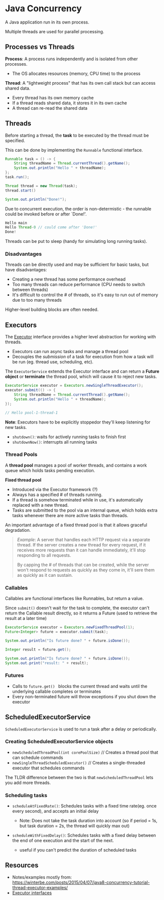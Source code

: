# Java Concurrency

A Java application run in its own process.

Multiple threads are used for parallel processing.

## Processes vs Threads

**Process**: A process runs independently and is isolated from other processes.
  - The OS allocates resources (memory, CPU time) to the process

**Thread**: A "lightweight process" that has its own call stack but can access shared data.
  - Every thread has its own memory cache
  - If a thread reads shared data, it stores it in its own cache
  - A thread can re-read the shared data

## Threads
Before starting a thread, the **task** to be executed by the thread must be specified.

This can be done by implementing the `Runnable` functional interface.
```java
Runnable task = () -> {
    String threadName = Thread.currentThread().getName();
    System.out.println("Hello " + threadName);
};
task.run();

Thread thread = new Thread(task);
thread.start()

System.out.println("Done!");
```
Due to concurrent execution, the order is non-determistic - the runnable could be invoked before or after `Done!'.
```java
Hello main
Hello Thread-0 // could come after 'Done!'
Done!
  ```

Threads can be put to sleep (handy for simulating long running tasks).

### Disadvantages

Threads can be directly used and may be sufficient for basic tasks, but have disadvantages:
- Creating a new thread has some performance overhead
- Too many threads can reduce performance (CPU needs to switch between threads)
- It's difficult to control the # of threads, so it's easy to run out of memory due to too many threads

Higher-level building blocks are often needed.

## Executors

The [Executor](https://docs.oracle.com/javase/7/docs/api/java/util/concurrent/Executors.html) interface provides a higher level abstraction for working with threads.

- Executors can run async tasks and manage a thread pool
- Decouples the *submission* of a task for execution from how a task will be run (eg. thread use, scheduling, etc).

The `ExecutorService` extends the Executor interface and can return a **Future object** or **terminate** the thread pool, which will cause it to reject new tasks.

```java
ExecutorService executor = Executors.newSingleThreadExecutor();
executor.submit(() -> {
    String threadName = Thread.currentThread().getName();
    System.out.println("Hello " + threadName);
});

// Hello pool-1-thread-1
```
**Note**: Executors have to be explicitly stoppedor they'll keep listening for new tasks.
-  `shutdown()`: waits for actively running tasks to finish first
- `shutdownNow()`: interrupts all running tasks

### Thread Pools

A **thread pool** manages a pool of worker threads, and contains a work queue which holds tasks pending execution.

**Fixed thread pool**
- Introduced via the Executor framework (?)
- Always has a specified # of threads running.
- If a thread is somehow terminated while in use, it's automatically replaced with a new thread.
- Tasks are submitted to the pool via an internal queue, which holds extra tasks whenever there are more active tasks than threads.

An important advantage of a fixed thread pool is that it allows graceful degradation.

>*Example*: A server that handles each HTTP request via a separate thread. If the server creates a new thread for every request, if it receives more requests than it can handle immediately, it'll stop responding to all requests.
>
> By capping the # of threads that can be created, while the server won't respond to requests as quickly as they come in, it'll sere them as quickly as it can sustain.

### Callables

Callables are functional interfaces like Runnables, but return a value.

Since `submit()` doesn't wait for the task to complete, the executor can't return the Callable result directly, so it returns a Future (used to retrieve the result at a later time)

```java
ExecutorService executor = Executors.newFixedThreadPool(1);
Future<Integer> future = executor.submit(task);

System.out.println("Is future done? " + future.isDone());

Integer result = future.get();

System.out.println("Is future done? " + future.isDone());
System.out.print("result: " + result);
```

### Futures
- Calls to `future.get() ` blocks the current thread and waits until the underlying callable completes or terminates
- Every non-terminated future will throw exceptions if you shut down the executor

## ScheduledExecutorService

`ScheduledExecutorService` is used to run a task after a delay or periodically.

### Creating ScheduledExecutorService objects

- `newScheduledThreadPool(int corePoolSize)` // Creates a thread pool that can schedule commands
- `newSingleThreadScheduledExecutor()`       // Creates a single-threaded executor that schedules commands

The TLDR difference between the two is that `newScheduledThreadPool` lets you add more threads.

### Scheduling tasks

- `scheduleAtFixedRate()`: Schedules tasks with a fixed time rate(eg. once every second), and accepts an initial delay

  - Note: Does not take the task duration into account (so if period = 1s, but task duration = 2s, the thread will quickly max out)

- `scheduleWithFixedDelay()`: Schedules tasks with a fixed delay between the end of one execution and the start of the next.

  - useful if you can't predict the duration of scheduled tasks


## Resources
- Notes/examples mostly from: https://winterbe.com/posts/2015/04/07/java8-concurrency-tutorial-thread-executor-examples/
- [Executor interfaces](https://docs.oracle.com/javase/tutorial/essential/concurrency/exinter.html)
